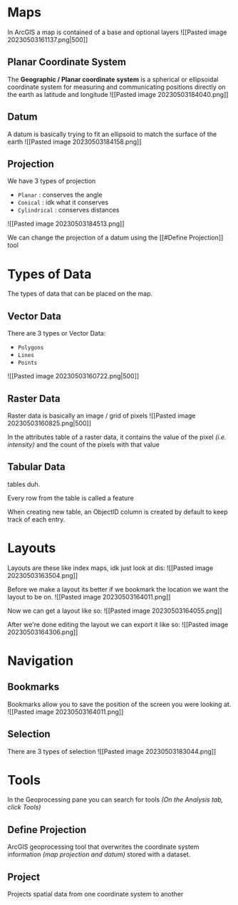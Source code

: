 # Maps
In ArcGIS a map is contained of a base and optional layers
![[Pasted image 20230503161137.png|500]]

## Planar Coordinate System
The **Geographic / Planar coordinate system** is a spherical or ellipsoidal coordinate system for measuring and communicating positions directly on the earth as latitude and longitude 
![[Pasted image 20230503184040.png]]


## Datum
A datum is basically trying to fit an ellipsoid to match the surface of the earth
![[Pasted image 20230503184158.png]]

## Projection
We have 3 types of projection
- `Planar` : conserves the angle
- `Conical` : idk what it conserves
- `Cylindrical` : conserves distances

![[Pasted image 20230503184513.png]]

We can change the projection of a datum using the [[#Define Projection]] tool


# Types of Data
The types of data that can be placed on the map.

## Vector Data
There are 3 types or Vector Data:
- `Polygons`
- `Lines`
- `Points`

![[Pasted image 20230503160722.png|500]]

## Raster Data
Raster data is basically an image / grid of pixels
![[Pasted image 20230503160825.png|500]]

In the attributes table of a raster data, it contains the value of the pixel *(i.e. intensity)* and the count of the pixels with that value

## Tabular Data
tables duh.

Every row from the table is called a feature

When creating new table, an ObjectID column is created by default to keep track of each entry.

# Layouts
Layouts are these like index maps, idk just look at dis:
![[Pasted image 20230503163504.png]]

Before we make a layout its better if we bookmark the location we want the layout to be on.
![[Pasted image 20230503164011.png]]

Now we can get a layout like so:
![[Pasted image 20230503164055.png]]

After we're done editing the layout we can export it like so:
![[Pasted image 20230503164306.png]]

# Navigation

## Bookmarks
Bookmarks allow you to save the position of the screen you were looking at.
![[Pasted image 20230503164011.png]]

## Selection
There are 3 types of selection
![[Pasted image 20230503183044.png]]

# Tools
In the Geoprocessing pane you can search for tools *(On the Analysis tab, click Tools)*

## Define Projection
ArcGIS geoprocessing tool that overwrites the coordinate system information _(map projection and datum)_ stored with a dataset.

## Project
Projects spatial data from one coordinate system to another